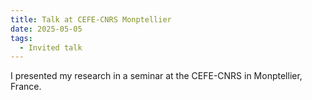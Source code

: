 ```yaml
---
title: Talk at CEFE-CNRS Monptellier
date: 2025-05-05
tags:
  - Invited talk
---
```


I presented my research in a seminar at the CEFE-CNRS in Monptellier, France. 

<!--more-->